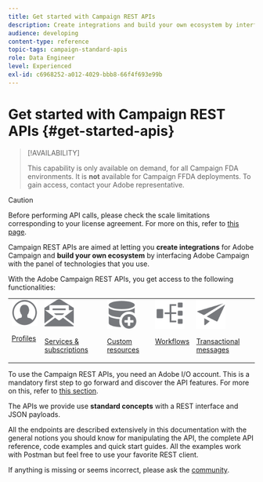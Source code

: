 ```yaml
---
title: Get started with Campaign REST APIs
description: Create integrations and build your own ecosystem by interfacing Campaign with a panel of technologies.
audience: developing
content-type: reference
topic-tags: campaign-standard-apis
role: Data Engineer
level: Experienced
exl-id: c6968252-a012-4029-bbb8-66f4f693e99b
---
```

# Get started with Campaign REST APIs {#get-started-apis}

>[!AVAILABILITY]
>
>This capability is only available on demand, for all Campaign FDA environments. It is **not** available for Campaign FFDA deployments. To gain access, contact your Adobe representative.

>[!CAUTION]
>
>Before performing API calls, please check the scale limitations corresponding to your license agreement. For more on this, refer to [this page](https://helpx.adobe.com/legal/product-descriptions/campaign-standard.html#ITInfrastructureResourcesbyActiveProfilesTiers).

Campaign REST APIs are aimed at letting you **create integrations** for Adobe Campaign and **build your own ecosystem** by interfacing Adobe Campaign with the panel of technologies that you use.

With the Adobe Campaign REST APIs, you get access to the following functionalities:

<table><tr>
 <td valign="top"><a href="retrieving-profiles.md"><img width="60px" alt="conditions" src="assets/icon_profile.svg"/></a><p><a href="retrieving-profiles.md">Profiles</a></p></td>
<td valign="top"><a href="creating-a-service.md"><img width="60px" alt="conditions" src="assets/icon_services.svg"/></a><p><a href="creating-a-service.md">Services & subscriptions</a></p></td>
<td valign="top"><a href="interacting-with-custom-resources.md"><img width="60px" alt="conditions" src="assets/icon_customresources.svg"/></a><p><a href="interacting-with-custom-resources.md">Custom resources</a></p></td>
<td valign="top"><a href="controlling-a-workflow.md"><img width="60px" alt="conditions" src="assets/icon_workflows.svg"/></a><p><a href="controlling-a-workflow.md">Workflows</a></p></td>
<td valign="top"><a href="managing-transactional-messages.md"><img width="60px" alt="conditions" src="assets/icon_transactionalmessage.svg"/></a><p><a href="managing-transactional-messages.md">Transactional messages</a></p></td>
</tr></table>

To use the Campaign REST APIs, you need an Adobe I/O account. This is a mandatory first step to go forward and discover the API features. 
For more on this, refer to [this section](setting-up-api-access.md).

The APIs we provide use **standard concepts** with a REST interface and JSON payloads.

All the endpoints are described extensively in this documentation with the general notions you should know for manipulating the API, the complete API reference, code examples and quick start guides. All the examples work with Postman but feel free to use your favorite REST client.

If anything is missing or seems incorrect, please ask the [community](https://experienceleaguecommunities.adobe.com/t5/adobe-campaign-standard/ct-p/adobe-campaign-standard-community).
